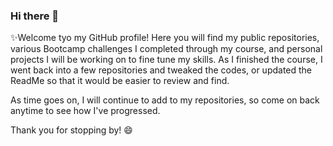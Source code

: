 ### Hi there 👋

✨Welcome tyo my GitHub profile! Here you will find my public repositories, various Bootcamp challenges I completed through my course, and personal projects I will be working on to fine tune my skills. As I finished the course, I went back into a few repositories and tweaked the codes, or updated the ReadMe so that it would be easier to review and find.

As time goes on, I will continue to add to my repositories, so come on back anytime to see how I've progressed.

Thank you for stopping by! 😄
<!--
**AnaGonz2020/AnaGonz2020** is a ✨ _special_ ✨ repository because its `README.md` (this file) appears on your GitHub profile.

Here are some ideas to get you started:

- 🔭 I’m currently working on ...
- 🌱 I’m currently learning ...
- 👯 I’m looking to collaborate on ...
- 🤔 I’m looking for help with ...
- 💬 Ask me about ...
- 📫 How to reach me: ...
- 😄 Pronouns: ...
- ⚡ Fun fact: ...
-->
